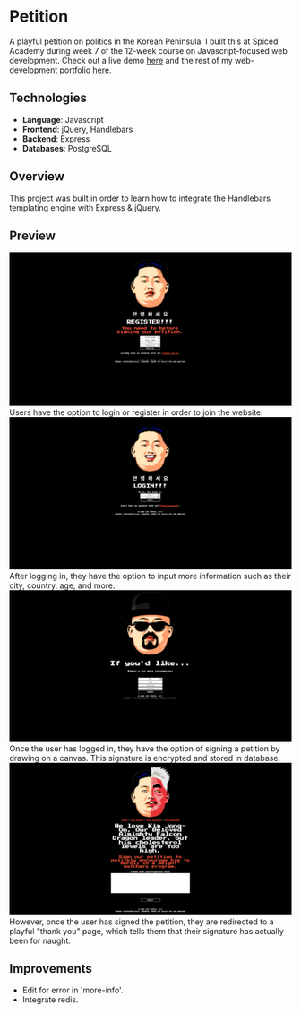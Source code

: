 # Petition
A playful petition on politics in the Korean Peninsula. I built this at Spiced Academy during week 7 of the 12-week course on Javascript-focused web development. Check out a live demo [here](https://aleesteele-petition.herokuapp.com/) and the rest of my web-development portfolio [here](https://github.com/aleesteele/portfolio).

## Technologies
- **Language**: Javascript
- **Frontend**: jQuery, Handlebars
- **Backend**: Express
- **Databases**: PostgreSQL

## Overview
This project was built in order to learn how to integrate the Handlebars templating engine with Express & jQuery.

## Preview
![register](https://github.com/aleesteele/petition/blob/master/public/register.png)
Users have the option to login or register in order to join the website.
![login](https://github.com/aleesteele/petition/blob/master/public/login.png)
After logging in, they have the option to input more information such as their city, country, age, and more.
![more-info](https://github.com/aleesteele/petition/blob/master/public/more-info.png)
Once the user has logged in, they have the option of signing a petition by drawing on a canvas. This signature is encrypted and stored in database.
![petition](https://github.com/aleesteele/petition/blob/master/public/petition.png)
However, once the user has signed the petition, they are redirected to a playful "thank you" page, which tells them that their signature has actually been for naught.


## Improvements
- Edit for error in 'more-info'.
- Integrate redis.
